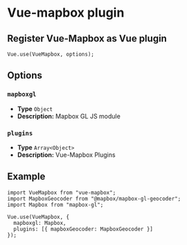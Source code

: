 # Vue-mapbox plugin

## Register Vue-Mapbox as Vue plugin

```javascript{2}
Vue.use(VueMapbox, options);
```

## Options

### `mapboxgl`

- **Type** `Object`
- **Description:** Mapbox GL JS module

### `plugins`

- **Type** `Array<Object>`
- **Description:** Vue-Mapbox Plugins

## Example

```javascript{2}
import VueMapbox from "vue-mapbox";
import MapboxGeocoder from "@mapbox/mapbox-gl-geocoder";
import Mapbox from "mapbox-gl";

Vue.use(VueMapbox, {
  mapboxgl: Mapbox,
  plugins: [{ mapboxGeocoder: MapboxGeocoder }]
});
```
